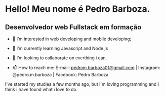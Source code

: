 # Hello! Meu nome é Pedro Barboza.
## Desenvolvedor web Fullstack em formação

- 👀 I’m interested in web developing and mobile developing;
- 🌱 I’m currently learning Javascript and Node.js
- 💞️ I’m looking to collaborate on everthing i can.

- 📫 How to reach me: E-mail: pedrom.barboza01@gmail.com | Instagram: @pedro.m.barboza | Facebook: Pedro Barboza

I've started my studies a few months ago, but i´m loving programming and i think i have found what i love to do.
